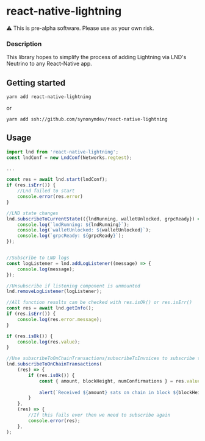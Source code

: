 # react-native-lightning

:warning: This is pre-alpha software. Please use as your own risk.


### Description
This library hopes to simplify the process of adding Lightning via LND's Neutrino to any React-Native app.

## Getting started

`yarn add react-native-lightning`

or 

`yarn add ssh://github.com/synonymdev/react-native-lightning`

## Usage
```javascript
import lnd from 'react-native-lightning';
const lndConf = new LndConf(Networks.regtest);

...

const res = await lnd.start(lndConf);
if (res.isErr()) {
    //Lnd failed to start
    console.error(res.error)
}

//LND state changes
lnd.subscribeToCurrentState(({lndRunning, walletUnlocked, grpcReady}) => {
    console.log(`lndRunning: ${lndRunning}`);
    console.log(`walletUnlocked: ${walletUnlocked}`);
    console.log(`grpcReady: ${grpcReady}`);
});


//Subscribe to LND logs
const logListener = lnd.addLogListener((message) => {
    console.log(message);
});

//Unsubscribe if listening component is unmounted
lnd.removeLogListener(logListener);

//All function results can be checked with res.isOk() or res.isErr()
const res = await lnd.getInfo();
if (res.isErr()) {
    console.log(res.error.message);
}

if (res.isOk()) {
    console.log(res.value);
}

//Use subscribeToOnChainTransactions/subscribeToInvoices to subscribe to real time updates
lnd.subscribeToOnChainTransactions(
    (res) => {
        if (res.isOk()) {
            const { amount, blockHeight, numConfirmations } = res.value;
            
            alert(`Received ${amount} sats on chain in block ${blockHeight}`)
        }
    },
    (res) => {
        //If this fails ever then we need to subscribe again
        console.error(res);
    },
);


```
